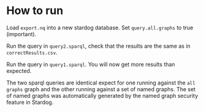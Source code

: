 # How to run

Load `export.nq` into a new stardog database. Set `query.all.graphs` to true (important).

Run the query in `query2.sparql`, check that the results are the same as in `correctResults.csv`. 

Run the query in `query1.sparql`. You will now get more results than expected.

The two sparql queries are identical expect for one running against the `all graphs` graph and the other running against a set of named graphs. The set of named graphs was automatically generated by the named graph security feature in Stardog.

